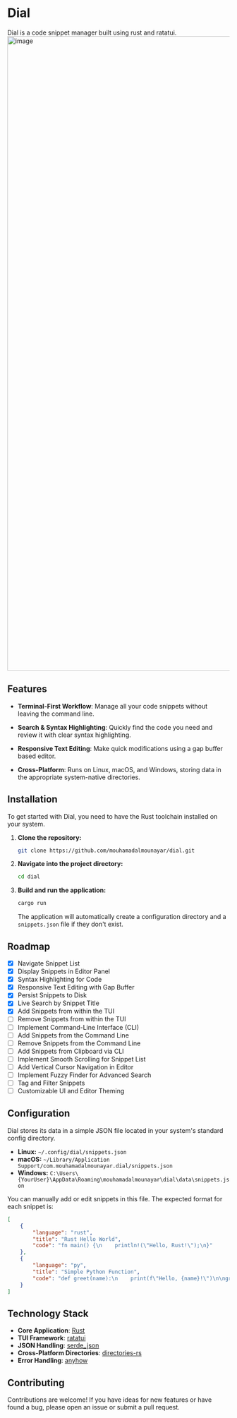 # Dial
Dial is a code snippet manager built using rust and ratatui.
<img width="2558" height="1438" alt="image" src="https://github.com/user-attachments/assets/9065b349-5d47-4eca-baa8-c84db345ae3a" />


## Features

-   **Terminal-First Workflow**: Manage all your code snippets without leaving the command line.

-   **Search & Syntax Highlighting**: Quickly find the code you need and review it with clear syntax highlighting.

-   **Responsive Text Editing**: Make quick modifications using a gap buffer based editor.

-   **Cross-Platform**: Runs on Linux, macOS, and Windows, storing data in the appropriate system-native directories.

## Installation

To get started with Dial, you need to have the Rust toolchain installed on your system.

1.  **Clone the repository:**
    ```bash
    git clone https://github.com/mouhamadalmounayar/dial.git
    ```

2.  **Navigate into the project directory:**
    ```bash
    cd dial
    ```

3.  **Build and run the application:**
    ```bash
    cargo run
    ```
    The application will automatically create a configuration directory and a `snippets.json` file if they don't exist.

## Roadmap

- [x] Navigate Snippet List
- [x] Display Snippets in Editor Panel
- [x] Syntax Highlighting for Code
- [x] Responsive Text Editing with Gap Buffer
- [x] Persist Snippets to Disk
- [x] Live Search by Snippet Title
- [x] Add Snippets from within the TUI
- [ ] Remove Snippets from within the TUI
- [ ] Implement Command-Line Interface (CLI)
- [ ] Add Snippets from the Command Line
- [ ] Remove Snippets from the Command Line
- [ ] Add Snippets from Clipboard via CLI
- [ ] Implement Smooth Scrolling for Snippet List
- [ ] Add Vertical Cursor Navigation in Editor
- [ ] Implement Fuzzy Finder for Advanced Search
- [ ] Tag and Filter Snippets
- [ ] Customizable UI and Editor Theming

## Configuration

Dial stores its data in a simple JSON file located in your system's standard config directory.

-   **Linux:** `~/.config/dial/snippets.json`
-   **macOS:** `~/Library/Application Support/com.mouhamadalmounayar.dial/snippets.json`
-   **Windows:** `C:\Users\{YourUser}\AppData\Roaming\mouhamadalmounayar\dial\data\snippets.json`

You can manually add or edit snippets in this file. The expected format for each snippet is:

```json
[
    {
        "language": "rust",
        "title": "Rust Hello World",
        "code": "fn main() {\n    println!(\"Hello, Rust!\");\n}"
    },
    {
        "language": "py",
        "title": "Simple Python Function",
        "code": "def greet(name):\n    print(f\"Hello, {name}!\")\n\ngreet(\"World\")"
    }
]
```

## Technology Stack

-   **Core Application**: [Rust](https://www.rust-lang.org/)
-   **TUI Framework**: [ratatui](https://ratatui.rs/)
-   **JSON Handling**: [serde_json](https://github.com/serde-rs/json)
-   **Cross-Platform Directories**: [directories-rs](https://github.com/dirs-dev/directories-rs)
-   **Error Handling**: [anyhow](https://github.com/dtolnay/anyhow)

## Contributing

Contributions are welcome! If you have ideas for new features or have found a bug, please open an issue or submit a pull request.


